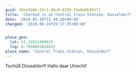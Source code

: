 ```yaml
---
guid: 3bbe5b0b-25c1-40c0-8339-74a0a9b99171
title: 'Checked in at Central Train Station, Düsseldorf'
date: '2019-05-16T12:48:20+00:00'
changed: '2019-09-24T19:17:35+00:00'


place_geo:
  lat: 51.22022408633
  lng: 6.7930001020432
place_name: 'Central Train Station, Düsseldorf'
---
```


Tschüß Düsseldorf! Hallo daar Utrecht! 

